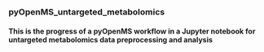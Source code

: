 ### pyOpenMS_untargeted_metabolomics
#### This is the progress of a pyOpenMS workflow in a Jupyter notebook for untargeted metabolomics data preprocessing and analysis
